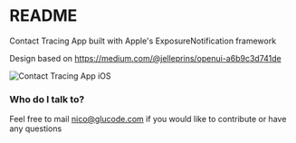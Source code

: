 # README #

Contact Tracing App built with Apple's ExposureNotification framework

Design based on https://medium.com/@jelleprins/openui-a6b9c3d741de

![Contact Tracing App iOS](https://miro.medium.com/max/2000/1*W0yAVFaE0Xaa-dpRrvyYow.jpeg)

### Who do I talk to? ###

Feel free to mail nico@glucode.com if you would like to contribute or have any questions
